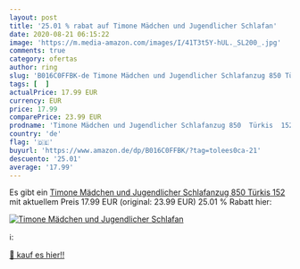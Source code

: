 ```yaml
---
layout: post
title: '25.01 % rabat auf Timone Mädchen und Jugendlicher Schlafan'
date: 2020-08-21 06:15:22
image: 'https://m.media-amazon.com/images/I/41T3t5Y-hUL._SL200_.jpg'
comments: true
category: ofertas
author: ring
slug: 'B016C0FFBK-de Timone Mädchen und Jugendlicher Schlafanzug 850 Türkis 152'
tags: [  ]
actualPrice: 17.99 EUR
currency: EUR
price: 17.99
comparePrice: 23.99 EUR
prodname: 'Timone Mädchen und Jugendlicher Schlafanzug 850  Türkis  152 '
country: 'de'
flag: '🇩🇪'
buyurl: 'https://www.amazon.de/dp/B016C0FFBK/?tag=tolees0ca-21'
descuento: '25.01'
average: '17.99'
---
```


Es gibt ein [Timone Mädchen und Jugendlicher Schlafanzug 850  Türkis  152 ](https://www.amazon.de/dp/B016C0FFBK/?tag=tolees0ca-21) mit aktuellem Preis 17.99 EUR (original: 23.99 EUR) 25.01 % Rabatt hier:

[![Timone Mädchen und Jugendlicher Schlafan](https://m.media-amazon.com/images/I/41T3t5Y-hUL._SL200_.jpg)](https://www.amazon.de/dp/B016C0FFBK/?tag=tolees0ca-21)

ℹ️:


[🛒 kauf es hier!!](https://www.amazon.de/dp/B016C0FFBK/?tag=tolees0ca-21)
